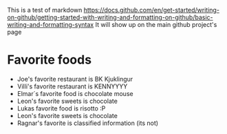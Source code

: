 This is a test of markdown
https://docs.github.com/en/get-started/writing-on-github/getting-started-with-writing-and-formatting-on-github/basic-writing-and-formatting-syntax
It will show up on the main github project's page

# Favorite foods
* Joe's favorite restaurant is BK Kjuklingur
* Villi's favorite restaurant is KENNYYYY
* Elmar´s favorite food is chocolate mouse
* Leon's favorite sweets is chocolate
* Lukas favorite food is risotto :P
* Leon's favorite sweets is chocolate
* Ragnar's favorite is classified information (its not)
